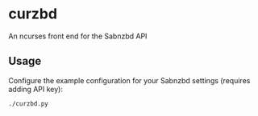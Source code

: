 curzbd
======

An ncurses front end for the Sabnzbd API

## Usage ##

Configure the example configuration for your Sabnzbd settings (requires adding API key):

`./curzbd.py`
